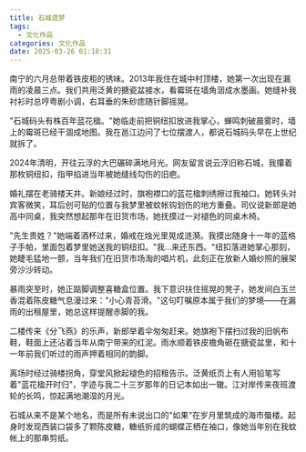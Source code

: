 ```yaml
---
title: 石城遗梦
tags:
  - 文化作品
categories: 文化作品
date: 2025-03-26 01:18:31
---
```


南宁的六月总带着铁皮柜的锈味。2013年我住在城中村顶楼，她第一次出现在漏雨的凌晨三点。我们共用泛黄的搪瓷盆接水，看霉斑在墙角洇成水墨画。她缝补我衬衫时总哼粤剧小调，右耳垂的朱砂痣随针脚摇晃。

"石城码头有株百年蓝花楹。"她临走前把铜纽扣放进我掌心，蝉鸣刺破晨雾时，墙上的霉斑已经干涸成地图。我在邕江边问了七位摆渡人，都说石城码头早在上世纪就拆了。

2024年清明，开往云浮的大巴碾碎满地月光。网友留言说云浮旧称石城，我攥着那枚铜纽扣，指甲掐进当年被她缝线勾伤的旧疤。

婚礼摆在老骑楼天井。新娘经过时，旗袍襟口的蓝花楹刺绣擦过我袖口。她转头对宾客微笑，耳后创可贴的位置与我梦里被蚊帐钩划伤的地方重叠。司仪说新郎是她高中同桌，我突然想起那年在旧货市场，她抚摸过一对褪色的同桌木椅。

"先生贵姓？"她端着酒杯过来，婚戒在烛光里晃成涟漪。我摸出随身十一年的蓝格子手帕，里面包着梦里她送我的铜纽扣。"我...来还东西。"纽扣落进她掌心那刻，她睫毛猛地一颤，当年我们在旧货市场淘的唱片机，此刻正在放新人婚纱照的展架旁沙沙转动。

暴雨突至时，她正踮脚调整喜糖盒位置。我下意识扶住摇晃的凳子，她发间白玉兰香混着陈皮糖气息漫过来："小心青苔滑。"这句叮嘱原本属于我们的梦境——在漏雨的出租屋里，她总这样提醒赤脚的我。

二楼传来《分飞燕》的乐声，新郎举着伞匆匆赶来。她旗袍下摆扫过我的旧帆布鞋，鞋面上还沾着当年从南宁带来的红泥。雨水顺着铁皮檐角砸在搪瓷盆里，和十一年前我们听过的雨声押着相同的韵脚。

离场时经过骑楼拐角，穿堂风掀起褪色的招租告示。泛黄纸页上有人用铅笔写着"蓝花楹开时归"，字迹与我二十三岁那年的日记本如出一辙。江对岸传来夜班渡轮的长鸣，惊起满地潮湿的月光。

石城从来不是某个地名，而是所有未说出口的"如果"在岁月里筑成的海市蜃楼。起身时发现西装口袋多了颗陈皮糖，糖纸折成的蝴蝶正栖在袖口，像她当年别在我蚊帐上的那串剪纸。